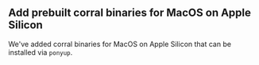 ## Add prebuilt corral binaries for MacOS on Apple Silicon

We've added corral binaries for MacOS on Apple Silicon that can be installed via `ponyup`.
